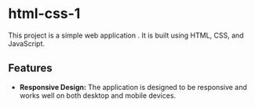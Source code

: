 # html-css-1

This project is a simple web application . It is built using HTML, CSS, and JavaScript.

## Features

- **Responsive Design:** The application is designed to be responsive and works well on both desktop and mobile devices.
